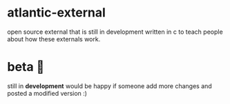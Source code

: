 # atlantic-external

open source external that is still in development written in c to teach people about how these externals work.

# beta 🔴

still in **development** would be happy if someone add more changes and posted a modified version :)

